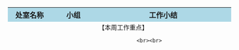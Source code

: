 <table height="100" width="900" align="center" style="margin-left:2cm"> 
            <tr style="background-color:LightBlue">
                <th height="30" width="160">处室名称</th>
                <th height="30" width="160">小组</th>
                <th height="30" width="560">工作小结</th>
            </tr>
            <tr align="center" style="font-size: 14px">
                <td rowspan="5">武汉研发处</td>
                <td>质量平台组</td>
                <td align="left">
                     【本周工作重点】<br>
                     
                <br><br>

                     【下周工作计划】<br>
                      
                </td>
            </tr>
        </table>
        